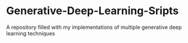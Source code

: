 # Generative-Deep-Learning-Sripts
A repository filled with my implementations of multiple generative deep learning techniques
